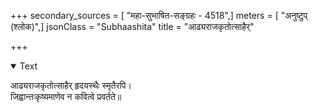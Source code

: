 +++
secondary_sources = [ "महा-सुभाषित-सङ्ग्रहः - 4518",]
meters = [ "अनुष्टुप् (श्लोक)",]
jsonClass = "Subhaashita"
title = "आढ्यराजकृतोत्साहैर्"

+++

<details open><summary>Text</summary>

आढ्यराजकृतोत्साहैर् हृदयस्थैः स्मृतैरपि।  
जिह्वान्तःकृष्यमाणेव न कवित्वे प्रवर्तते॥
</details>
